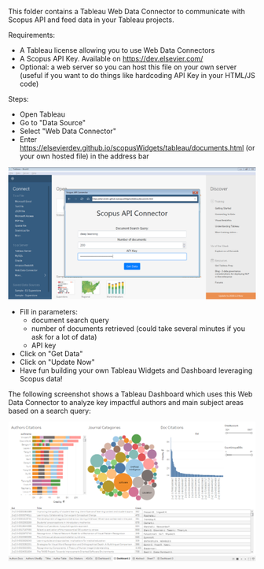 This folder contains a Tableau Web Data Connector to communicate with Scopus API and feed data in your Tableau projects.

Requirements:
- A Tableau license allowing you to use Web Data Connectors
- A Scopus API Key. Available on https://dev.elsevier.com/ 
- Optional: a web server so you can host this file on your own server (useful if you want to do things like hardcoding API Key in your HTML/JS code)

Steps:
- Open Tableau
- Go to "Data Source"
- Select "Web Data Connector"
- Enter https://elsevierdev.github.io/scopusWidgets/tableau/documents.html (or your own hosted file) in the address bar

![](/tableau/screenshots/tableauConfiguration.png?raw=true "")

- Fill in parameters:
  - document search query
  - number of documents retrieved (could take several minutes if you ask for a lot of data)
  - API key
- Click on "Get Data"
- Click on "Update Now"
- Have fun building your own Tableau Widgets and Dashboard leveraging Scopus data!

The following screenshot shows a Tableau Dashboard which uses this Web Data Connector to analyze key impactful authors and main subject areas based on a search query:

![](/tableau/screenshots/tableauDashboard.png?raw=true "")
